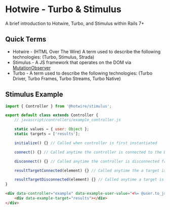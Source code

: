 # Hotwire - Turbo & Stimulus

A brief introduction to Hotwire, Turbo, and Stimulus within Rails 7+

## Quick Terms

- Hotwire - (HTML Over The Wire) A term used to describe the following technologies:
  (Turbo, Stimulus, Strada)
- Stimulus - A JS framework that operates on the DOM via [MutationObserver](https://developer.mozilla.org/en-US/docs/Web/API/MutationObserver)
- Turbo - A term used to describe the following technologies:
  (Turbo Driver, Turbo Frames, Turbo Streams, Turbo Native)

## Stimulus Example

```js
import { Controller } from '@hotwire/stimulus';

export default class extends Controller {
	// javascript/controllers/example_controller.js

	static values = { user: Object };
	static targets = ['results'];

	initialize() {} // Called when controller is first instantiated

	connect() {} // Called anytime the controller is connected to the DOM

	disconnect() {} // Called anytime the controller is disconnected from the DOM

	resultTargetConnected(element) {} // Called anytime the a target is connected to the DOM

	resultTargetDisconnected(element) {} // Called anytime a target is disconnected from the DOM
}
```

```html
<div data-controller="example" data-example-user-value="<%= @user.to_json %>">
	<div data-example-target="results"></div>
</div>
```
